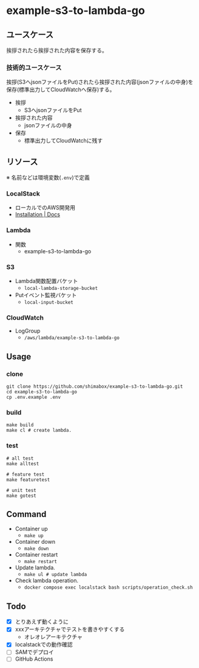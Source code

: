 # example-s3-to-lambda-go

## ユースケース

挨拶されたら挨拶された内容を保存する。

### 技術的ユースケース

挨拶(S3へjsonファイルをPut)されたら挨拶された内容(jsonファイルの中身)を保存(標準出力してCloudWatchへ保存)する。

- 挨拶
  - S3へjsonファイルをPut
- 挨拶された内容
  - jsonファイルの中身
- 保存
  - 標準出力してCloudWatchに残す

## リソース

※ 名前などは環境変数(`.env`)で定義

### LocalStack

- ローカルでのAWS開発用
- [Installation | Docs](https://docs.localstack.cloud/getting-started/installation/#docker-compose "Installation | Docs")

### Lambda

- 関数
  - example-s3-to-lambda-go 

### S3

- Lambda関数配置バケット
  - `local-lambda-storage-bucket`
- Putイベント監視バケット
    - `local-input-bucket`

### CloudWatch

- LogGroup
  - `/aws/lambda/example-s3-to-lambda-go` 

## Usage

### clone

```shell
git clone https://github.com/shimabox/example-s3-to-lambda-go.git
cd example-s3-to-lambda-go
cp .env.example .env
```

### build

```shell
make build
make cl # create lambda.
```

### test

```
# all test
make alltest

# feature test
make featuretest

# unit test
make gotest
```

## Command

- Container up
  - `make up`
- Container down
  - `make down`
- Container restart
  - `make restart`
- Update lambda.
  - `make ul # update lambda`
- Check lambda operation.
  - `docker compose exec localstack bash scripts/operation_check.sh`

## Todo

- [x] とりあえず動くように
- [x] xxxアーキテクチャでテストを書きやすくする
  - オレオレアーキテクチャ
- [x] localstackでの動作確認
- [ ] SAMでデプロイ
- [ ] GitHub Actions
